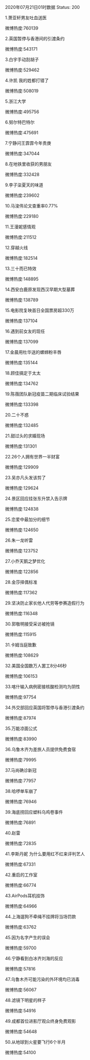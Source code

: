 2020年07月21日01时数据
Status: 200

1.萧亚轩男友吐血送医

微博热度:760139

2.英国暂停与香港间的引渡条约

微博热度:543171

3.白宇手动刮胡子

微博热度:529462

4.许凯 我的姓都打错了

微博热度:508019

5.浙江大学

微博热度:495756

6.努尔特巴特尔

微博热度:475691

7.宁静问王霏霏今年贵庚

微博热度:347044

8.在地铁里收获的男朋友

微博热度:332428

9.李子柒夏天的味道

微博热度:239602

10.马浚伟论文查重率0.77%

微博热度:229180

11.王漫妮感情观

微博热度:211512

12.穿越火线

微博热度:182514

13.三十而已特效

微博热度:148895

14.西安白鹿原发现西汉早期大型墓葬

微博热度:138789

15.电影院复映首日全国票房超330万

微博热度:137104

16.遇到前女友的现任

微博热度:137099

17.金晨用杜华送的螺蛳粉丰唇

微博热度:135144

18.顾佳搞定于太太

微博热度:134762

19.陈薇团队新冠疫苗二期临床试验结果

微博热度:133398

20.二十不惑

微博热度:132485

21.甜过头的求婚现场

微博热度:131301

22.26个人拥有世界一半财富

微博热度:129909

23.吴亦凡头发该剪了

微博热度:129624

24.景区回应挂张东升禁入告示牌

微博热度:124838

25.恋爱中最加分的细节

微博热度:124650

26.朱一龙听雷

微博热度:123752

27.小乔天鹅之梦优化

微博热度:122856

28.金莎择偶标准

微博热度:117362

29.坚决防止家长他人代劳等参赛造假行为

微博热度:116348

30.郭敬明接受采访被抢镜

微博热度:115915

31.卡姆当庭致歉

微博热度:108629

32.美国全国数万人罢工8分46秒

微博热度:106153

33.喀什输入病例密接核酸检测均为阴性

微博热度:97754

34.外交部回应英国将暂停与香港引渡条约

微博热度:87974

35.万能凉面公式

微博热度:83990

36.乌鲁木齐为差旅人员提供免费食宿

微博热度:79995

37.马尚确诊新冠

微博热度:77957

38.哈啰单车崩了

微博热度:76946

39.海底捞回应塑料乌鸡卷事件

微博热度:76891

40.赵雷

微博热度:72835

41.李斯丹妮 为什么要用红不红来评判艺人

微博热度:67331

42.重启的工作室

微博热度:66774

43.AirPods耳机挂饰

微博热度:64966

44.上海遛狗不牵绳不挂牌将当场罚款

微博热度:63762

45.因为名字产生的误会

微博热度:59700

46.宁静看到白冰齐刘海的反应

微博热度:57816

47.乌鲁木齐可能污染的外环境均已消毒

微博热度:56067

48.滤镜下明星的样子

微博热度:54916

49.成都首位进影厅观众终身免费观影

微博热度:54648

50.从地球到火星要飞行6个半月

微博热度:54100

